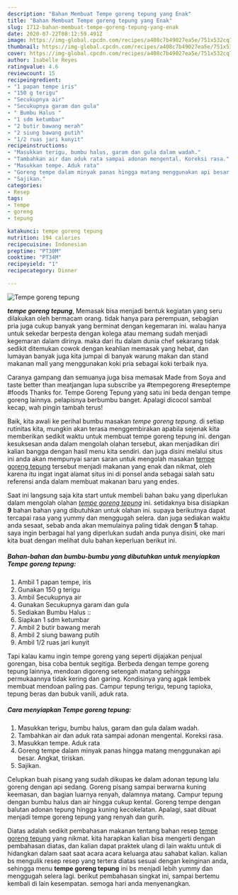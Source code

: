 ```yaml
---
description: "Bahan Membuat Tempe goreng tepung yang Enak"
title: "Bahan Membuat Tempe goreng tepung yang Enak"
slug: 1712-bahan-membuat-tempe-goreng-tepung-yang-enak
date: 2020-07-22T08:12:59.491Z
image: https://img-global.cpcdn.com/recipes/a408c7b49027ea5e/751x532cq70/tempe-goreng-tepung-foto-resep-utama.jpg
thumbnail: https://img-global.cpcdn.com/recipes/a408c7b49027ea5e/751x532cq70/tempe-goreng-tepung-foto-resep-utama.jpg
cover: https://img-global.cpcdn.com/recipes/a408c7b49027ea5e/751x532cq70/tempe-goreng-tepung-foto-resep-utama.jpg
author: Isabelle Reyes
ratingvalue: 4.6
reviewcount: 15
recipeingredient:
- "1 papan tempe iris"
- "150 g terigu"
- "Secukupnya air"
- "Secukupnya garam dan gula"
- " Bumbu Halus "
- "1 sdm ketumbar"
- "2 butir bawang merah"
- "2 siung bawang putih"
- "1/2 ruas jari kunyit"
recipeinstructions:
- "Masukkan terigu, bumbu halus, garam dan gula dalam wadah."
- "Tambahkan air dan aduk rata sampai adonan mengental. Koreksi rasa."
- "Masukkan tempe. Aduk rata"
- "Goreng tempe dalam minyak panas hingga matang menggunakan api besar. Angkat, tiriskan."
- "Sajikan."
categories:
- Resep
tags:
- tempe
- goreng
- tepung

katakunci: tempe goreng tepung 
nutrition: 194 calories
recipecuisine: Indonesian
preptime: "PT30M"
cooktime: "PT34M"
recipeyield: "1"
recipecategory: Dinner

---
```



![Tempe goreng tepung](https://img-global.cpcdn.com/recipes/a408c7b49027ea5e/751x532cq70/tempe-goreng-tepung-foto-resep-utama.jpg)

<b><i>tempe goreng tepung</i></b>, Memasak bisa menjadi bentuk kegiatan yang seru dilakukan oleh bermacam orang. tidak hanya para perempuan, sebagian pria juga cukup banyak yang berminat dengan kegemaran ini. walau hanya untuk sekedar berpesta dengan kolega atau memang sudah menjadi kegemaran dalam dirinya. maka dari itu dalam dunia chef sekarang tidak sedikit ditemukan cowok dengan keahlian memasak yang hebat, dan lumayan banyak juga kita jumpai di banyak warung makan dan stand makanan mall yang menggunakan koki pria sebagai koki terbaik nya.

Caranya gampang dan semuanya juga bisa memasak Made from Soya and taste better than meatjangan lupa subscribe ya #tempegoreng #reseptempe #foods Thanks for. Tempe Goreng Tepung yang satu ini beda dengan tempe goreng lainnya. pelapisnya berbumbu banget. Apalagi dicocol sambal kecap, wah pingin tambah terus!

Baik, kita awali ke perihal bumbu masakan <i>tempe goreng tepung</i>. di setiap rutinitas kita, mungkin akan terasa menggembirakan apabila sejenak kita memberikan sedikit waktu untuk membuat tempe goreng tepung ini. dengan kesuksesan anda dalam mengolah olahan tersebut, akan menjadikan diri kalian bangga dengan hasil menu kita sendiri. dan juga disini melalui situs ini anda akan mempunyai saran saran untuk mengolah masakan <u>tempe goreng tepung</u> tersebut menjadi makanan yang enak dan nikmat, oleh karena itu ingat ingat alamat situs ini di ponsel anda sebagai salah satu referensi anda dalam membuat makanan baru yang endes.


Saat ini langsung saja kita start untuk membeli bahan baku yang diperlukan dalam mengolah olahan <u><i>tempe goreng tepung</i></u> ini. setidaknya bisa disiapkan <b>9</b> bahan bahan yang dibutuhkan untuk olahan ini. supaya berikutnya dapat tercapai rasa yang yummy dan menggugah selera. dan juga sediakan waktu anda sesaat, sebab anda akan memulainya paling tidak dengan <b>5</b> tahap. saya ingin berbagai hal yang diperlukan sudah anda punya disini, oke mari kita buat dengan melihat dulu bahan keperluan berikut ini.

<!--inarticleads1-->

##### Bahan-bahan dan bumbu-bumbu yang dibutuhkan untuk menyiapkan Tempe goreng tepung:

1. Ambil 1 papan tempe, iris
1. Gunakan 150 g terigu
1. Ambil Secukupnya air
1. Gunakan Secukupnya garam dan gula
1. Sediakan  Bumbu Halus ::
1. Siapkan 1 sdm ketumbar
1. Ambil 2 butir bawang merah
1. Ambil 2 siung bawang putih
1. Ambil 1/2 ruas jari kunyit


Tapi kalau kamu ingin tempe goreng yang seperti dijajakan penjual gorengan, bisa coba bentuk segitiga. Berbeda dengan tempe goreng tepung lainnya, mendoan digoreng setengah matang sehingga permukaannya tidak kering dan garing. Kondisinya yang agak lembek membuat mendoan paling pas. Campur tepung terigu, tepung tapioka, tepung beras dan bubuk vanili, aduk rata. 

<!--inarticleads2-->

##### Cara menyiapkan Tempe goreng tepung:

1. Masukkan terigu, bumbu halus, garam dan gula dalam wadah.
1. Tambahkan air dan aduk rata sampai adonan mengental. Koreksi rasa.
1. Masukkan tempe. Aduk rata
1. Goreng tempe dalam minyak panas hingga matang menggunakan api besar. Angkat, tiriskan.
1. Sajikan.


Celupkan buah pisang yang sudah dikupas ke dalam adonan tepung lalu goreng dengan api sedang. Goreng pisang sampai berwarna kuning keemasan, dan bagian luarnya renyah, dalamnya matang. Campur tepung dengan bumbu halus dan air hingga cukup kental. Goreng tempe dengan balutan adonan tepung hingga kuning kecokelatan. Apalagi, saat dibuat menjadi tempe goreng tepung yang renyah dan gurih. 

Diatas adalah sedikit pembahasan makanan tentang bahan resep <u>tempe goreng tepung</u> yang nikmat. kita harapkan kalian bisa mengerti dengan pembahasan diatas, dan kalian dapat praktek ulang di lain waktu untuk di hidangkan dalam saat saat acara acara keluarga atau sahabat kalian. kalian bs mengulik resep resep yang tertera diatas sesuai dengan keinginan anda, sehingga menu <b>tempe goreng tepung</b> ini bs menjadi lebih yummy dan menggugah selera lagi. berikut pembahasan singkat ini, sampai bertemu kembali di lain kesempatan. semoga hari anda menyenangkan.
